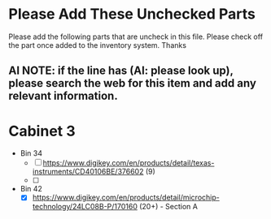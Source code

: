 # Please Add These Unchecked Parts

Please add the following parts that are uncheck in this file. Please check off the part once added to the inventory system. Thanks

## AI NOTE: if the line has (AI: please look up), please search the web for this item and add any relevant information.

# Cabinet 3

- Bin 34
  - [ ] https://www.digikey.com/en/products/detail/texas-instruments/CD40106BE/376602 (9)
  - [ ]

- Bin 42
  - [x] https://www.digikey.com/en/products/detail/microchip-technology/24LC08B-P/170160 (20+) - Section A
